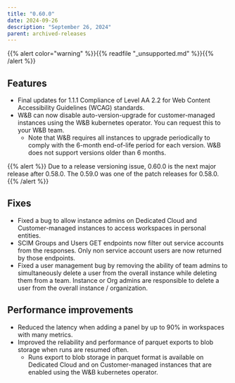 ```yaml
---
title: "0.60.0"
date: 2024-09-26
description: "September 26, 2024"
parent: archived-releases
---
```


{{% alert color="warning" %}}{{% readfile "_unsupported.md" %}}{{% /alert %}}

## Features

* Final updates for 1.1.1 Compliance of Level AA 2.2 for Web Content Accessibility Guidelines (WCAG) standards.
* W&B can now disable auto-version-upgrade for customer-managed instances using the W&B kubernetes operator. You can request this to your W&B team.
    * Note that W&B requires all instances to upgrade periodically to comply with the 6-month end-of-life period for each version. W&B does not support versions older than 6 months.

{{% alert %}}
Due to a release versioning issue, 0.60.0 is the next major release after 0.58.0. The 0.59.0 was one of the patch releases for 0.58.0.
{{% /alert %}}

## Fixes

* Fixed a bug to allow instance admins on Dedicated Cloud and Customer-managed instances to access workspaces in personal entities.
* SCIM Groups and Users GET endpoints now filter out service accounts from the responses. Only non service account users are now returned by those endpoints.
* Fixed a user management bug by removing the ability of team admins to simultaneously delete a user from the overall instance while deleting them from a team. Instance or Org admins are responsible to delete a user from the overall instance / organization.

## Performance improvements

* Reduced the latency when adding a panel by up to 90% in workspaces with many metrics.
* Improved the reliability and performance of parquet exports to blob storage when runs are resumed often. 
    * Runs export to blob storage in parquet format is available on Dedicated Cloud and on Customer-managed instances that are enabled using the W&B kubernetes operator.
